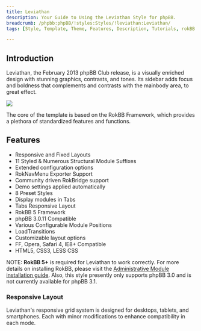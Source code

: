 ```yaml
---
title: Leviathan
description: Your Guide to Using the Leviathan Style for phpBB.
breadcrumb: /phpbb:phpBB/!styles:Styles/!leviathan:Leviathan/
tags: [Style, Template, Theme, Features, Description, Tutorials, rokBB 5]

---
```


Introduction
-----

Leviathan, the February 2013 phpBB Club release, is a visually enriched design with stunning graphics, contrasts, and tones. Its sidebar adds focus and boldness that complements and contrasts with the mainbody area, to great effect. 

![][style]

The core of the template is based on the RokBB Framework, which provides a plethora of standardized features and functions.

Features
-----

* Responsive and Fixed Layouts
* 11 Styled & Numerous Structural Module Suffixes
* Extended configuration options
* RokNavMenu Exporter Support
* Community driven RokBridge support
* Demo settings applied automatically
* 8 Preset Styles
* Display modules in Tabs
* Tabs Responsive Layout
* RokBB 5 Framework
* phpBB 3.0.11 Compatible
* Various Configurable Module Positions
* LoadTransitions
* Customizable layout options
* FF, Opera, Safari 4, IE8+ Compatible
* HTML5, CSS3, LESS CSS

NOTE: **RokBB 5+** is required for Leviathan to work correctly. For more details on installing RokBB, please visit the [Administrative Module installation guide](../../start/styles.md#installing-administrative-modules). Also, this style presently only supports phpBB 3.0 and is not currently available for phpBB 3.1.




### Responsive Layout

Leviathan's responsive grid system is designed for desktops, tablets, and smartphones. Each with minor modifications to enhance compatibility in each mode.

[adminguide]: ../../start/styles.md#installing-administrative-modules
[style]: assets/leviathan.jpeg
[rokbridge]: http://www.rockettheme.com/extensions-joomla/roklegacy

